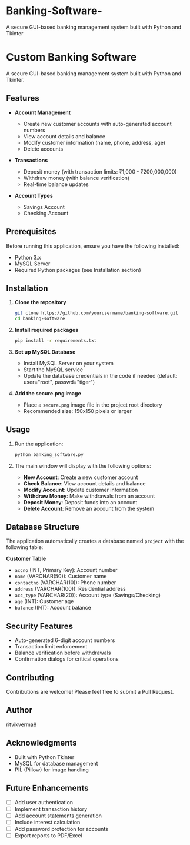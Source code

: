 # Banking-Software-
 A secure GUI-based banking management system built with Python and Tkinter
 
# Custom Banking Software

A secure GUI-based banking management system built with Python and Tkinter.

## Features

- **Account Management**
  - Create new customer accounts with auto-generated account numbers
  - View account details and balance
  - Modify customer information (name, phone, address, age)
  - Delete accounts

- **Transactions**
  - Deposit money (with transaction limits: ₹1,000 - ₹200,000,000)
  - Withdraw money (with balance verification)
  - Real-time balance updates

- **Account Types**
  - Savings Account
  - Checking Account

## Prerequisites

Before running this application, ensure you have the following installed:

- Python 3.x
- MySQL Server
- Required Python packages (see Installation section)

## Installation

1. **Clone the repository**
   ```bash
   git clone https://github.com/yourusername/banking-software.git
   cd banking-software
   ```

2. **Install required packages**
   ```bash
   pip install -r requirements.txt
   ```

3. **Set up MySQL Database**
   - Install MySQL Server on your system
   - Start the MySQL service
   - Update the database credentials in the code if needed (default: user="root", passwd="tiger")

4. **Add the secure.png image**
   - Place a `secure.png` image file in the project root directory
   - Recommended size: 150x150 pixels or larger

## Usage

1. Run the application:
   ```bash
   python banking_software.py
   ```

2. The main window will display with the following options:
   - **New Account**: Create a new customer account
   - **Check Balance**: View account details and balance
   - **Modify Account**: Update customer information
   - **Withdraw Money**: Make withdrawals from an account
   - **Deposit Money**: Deposit funds into an account
   - **Delete Account**: Remove an account from the system

## Database Structure

The application automatically creates a database named `project` with the following table:

**Customer Table**
- `accno` (INT, Primary Key): Account number
- `name` (VARCHAR(50)): Customer name
- `contactno` (VARCHAR(10)): Phone number
- `address` (VARCHAR(100)): Residential address
- `acc_type` (VARCHAR(20)): Account type (Savings/Checking)
- `age` (INT): Customer age
- `balance` (INT): Account balance

## Security Features

- Auto-generated 6-digit account numbers
- Transaction limit enforcement
- Balance verification before withdrawals
- Confirmation dialogs for critical operations


## Contributing

Contributions are welcome! Please feel free to submit a Pull Request.

## Author

ritvikverma8

## Acknowledgments

- Built with Python Tkinter
- MySQL for database management
- PIL (Pillow) for image handling

## Future Enhancements

- [ ] Add user authentication
- [ ] Implement transaction history
- [ ] Add account statements generation
- [ ] Include interest calculation
- [ ] Add password protection for accounts
- [ ] Export reports to PDF/Excel
